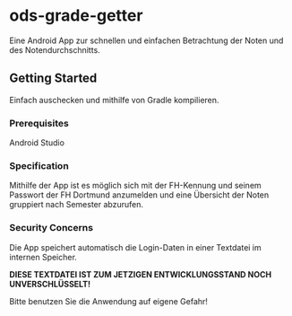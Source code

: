 # ods-grade-getter
Eine Android App zur schnellen und einfachen Betrachtung der Noten und des Notendurchschnitts.

## Getting Started
Einfach auschecken und mithilfe von Gradle kompilieren.

### Prerequisites
Android Studio

### Specification
Mithilfe der App ist es möglich sich mit der FH-Kennung und seinem Passwort der FH Dortmund anzumelden und eine Übersicht der Noten gruppiert nach Semester abzurufen.

### Security Concerns
Die App speichert automatisch die Login-Daten in einer Textdatei im internen Speicher.

**DIESE TEXTDATEI IST ZUM JETZIGEN ENTWICKLUNGSSTAND NOCH UNVERSCHLÜSSELT!**

Bitte benutzen Sie die Anwendung auf eigene Gefahr!
